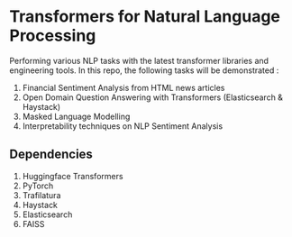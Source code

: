 # Transformers for Natural Language Processing
Performing various NLP tasks with the latest transformer libraries and engineering tools. In this repo, the following tasks will be demonstrated :
1. Financial Sentiment Analysis from HTML news articles 
2. Open Domain Question Answering with Transformers (Elasticsearch & Haystack)
3. Masked Language Modelling 
4. Interpretability techniques on NLP Sentiment Analysis

## Dependencies 
1. Huggingface Transformers
2. PyTorch
3. Trafilatura
4. Haystack
5. Elasticsearch 
6. FAISS
